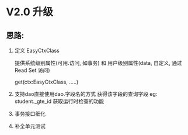 
# V2.0 升级

## 思路:

1.
    定义
    EasyCtxClass

    提供系统级别属性(可用.访问, 如事务) 和 用户级别属性(data, 自定义, 通过Read Set 访问)

    get(ctx:EasyCtxClass, .....)

2.  支持dao直接使用dao.字段名的方式 获得该字段的查询字段 eg: student._gte_id 获取运行时检查的功能

3.  事务接口细化


4. 补全单元测试